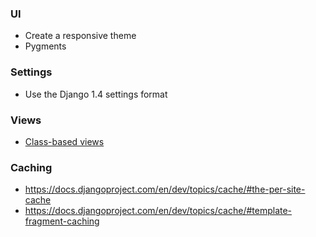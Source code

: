 ### UI

* Create a responsive theme
* Pygments

### Settings

* Use the Django 1.4 settings format

### Views

* [Class-based views](https://docs.djangoproject.com/en/dev/topics/class-based-views/)

### Caching

* https://docs.djangoproject.com/en/dev/topics/cache/#the-per-site-cache
* https://docs.djangoproject.com/en/dev/topics/cache/#template-fragment-caching
